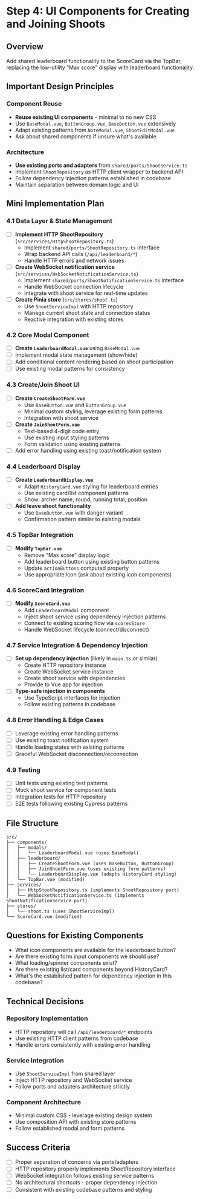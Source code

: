 # Step 4: UI Components for Creating and Joining Shoots

## Overview
Add shared leaderboard functionality to the ScoreCard via the TopBar, replacing the low-utility "Max score" display with leaderboard functionality.

## Important Design Principles

### Component Reuse
- **Reuse existing UI components** - minimal to no new CSS
- Use `BaseModal.vue`, `ButtonGroup.vue`, `BaseButton.vue` extensively
- Adapt existing patterns from `NoteModal.vue`, `ShootEditModal.vue`
- Ask about shared components if unsure what's available

### Architecture
- **Use existing ports and adapters** from `shared/ports/ShootService.ts`
- Implement `ShootRepository` as HTTP client wrapper to backend API
- Follow dependency injection patterns established in codebase
- Maintain separation between domain logic and UI

## Mini Implementation Plan

### 4.1 Data Layer & State Management
- [ ] **Implement HTTP ShootRepository** (`src/services/HttpShootRepository.ts`)
  - Implement `shared/ports/ShootRepository.ts` interface
  - Wrap backend API calls (`/api/leaderboard/*`)
  - Handle HTTP errors and network issues
- [ ] **Create WebSocket notification service** (`src/services/WebSocketNotificationService.ts`)
  - Implement `shared/ports/ShootNotificationService.ts` interface
  - Handle WebSocket connection lifecycle
  - Integrate with shoot service for real-time updates
- [ ] **Create Pinia store** (`src/stores/shoot.ts`)
  - Use `ShootServiceImpl` with HTTP repository
  - Manage current shoot state and connection status
  - Reactive integration with existing stores

### 4.2 Core Modal Component
- [ ] **Create `LeaderboardModal.vue`** using `BaseModal.vue`
- [ ] Implement modal state management (show/hide)
- [ ] Add conditional content rendering based on shoot participation
- [ ] Use existing modal patterns for consistency

### 4.3 Create/Join Shoot UI
- [ ] **Create `CreateShootForm.vue`**
  - Use `BaseButton.vue` and `ButtonGroup.vue`
  - Minimal custom styling, leverage existing form patterns
  - Integration with shoot service
- [ ] **Create `JoinShootForm.vue`** 
  - Text-based 4-digit code entry
  - Use existing input styling patterns
  - Form validation using existing patterns
- [ ] Add error handling using existing toast/notification system

### 4.4 Leaderboard Display
- [ ] **Create `LeaderboardDisplay.vue`**
  - Adapt `HistoryCard.vue` styling for leaderboard entries
  - Use existing card/list component patterns
  - Show: archer name, round, running total, position
- [ ] **Add leave shoot functionality**
  - Use `BaseButton.vue` with danger variant
  - Confirmation pattern similar to existing modals

### 4.5 TopBar Integration
- [ ] **Modify `TopBar.vue`**
  - Remove "Max score" display logic
  - Add leaderboard button using existing button patterns
  - Update `actionButtons` computed property
  - Use appropriate icon (ask about existing icon components)

### 4.6 ScoreCard Integration
- [ ] **Modify `ScoreCard.vue`**
  - Add `LeaderboardModal` component
  - Inject shoot service using dependency injection patterns
  - Connect to existing scoring flow via `scoresStore`
  - Handle WebSocket lifecycle (connect/disconnect)

### 4.7 Service Integration & Dependency Injection
- [ ] **Set up dependency injection** (likely in `main.ts` or similar)
  - Create HTTP repository instance
  - Create WebSocket service instance  
  - Create shoot service with dependencies
  - Provide to Vue app for injection
- [ ] **Type-safe injection in components**
  - Use TypeScript interfaces for injection
  - Follow existing patterns in codebase

### 4.8 Error Handling & Edge Cases
- [ ] Leverage existing error handling patterns
- [ ] Use existing toast notification system
- [ ] Handle loading states with existing patterns
- [ ] Graceful WebSocket disconnection/reconnection

### 4.9 Testing
- [ ] Unit tests using existing test patterns
- [ ] Mock shoot service for component tests
- [ ] Integration tests for HTTP repository
- [ ] E2E tests following existing Cypress patterns

## File Structure
```
src/
├── components/
│   ├── modals/
│   │   └── LeaderboardModal.vue (uses BaseModal)
│   ├── leaderboard/
│   │   ├── CreateShootForm.vue (uses BaseButton, ButtonGroup)
│   │   ├── JoinShootForm.vue (uses existing form patterns)
│   │   └── LeaderboardDisplay.vue (adapts HistoryCard styling)
│   └── TopBar.vue (modified)
├── services/
│   ├── HttpShootRepository.ts (implements ShootRepository port)
│   └── WebSocketNotificationService.ts (implements ShootNotificationService port)
├── stores/
│   └── shoot.ts (uses ShootServiceImpl)
└── ScoreCard.vue (modified)
```

## Questions for Existing Components
- What icon components are available for the leaderboard button?
- Are there existing form input components we should use?
- What loading/spinner components exist?
- Are there existing list/card components beyond HistoryCard?
- What's the established pattern for dependency injection in this codebase?

## Technical Decisions

### Repository Implementation
- HTTP repository will call `/api/leaderboard/*` endpoints
- Use existing HTTP client patterns from codebase
- Handle errors consistently with existing error handling

### Service Integration  
- Use `ShootServiceImpl` from shared layer
- Inject HTTP repository and WebSocket service
- Follow ports and adapters architecture strictly

### Component Architecture
- Minimal custom CSS - leverage existing design system
- Use composition API with existing store patterns
- Follow established modal and form patterns

## Success Criteria
- [ ] Proper separation of concerns via ports/adapters
- [ ] HTTP repository properly implements ShootRepository interface
- [ ] WebSocket integration follows existing service patterns
- [ ] No architectural shortcuts - proper dependency injection
- [ ] Consistent with existing codebase patterns and styling
